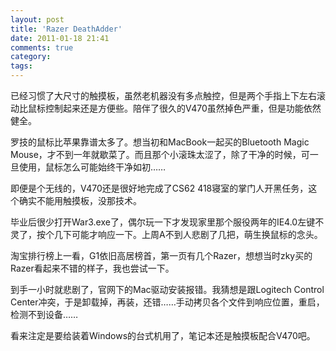 ```yaml
---
layout: post
title: 'Razer DeathAdder'
date: 2011-01-18 21:41
comments: true
category: 
tags:
---
```

    

已经习惯了大尺寸的触摸板，虽然老机器没有多点触控，但是两个手指上下左右滚动比鼠标控制起来还是方便些。陪伴了很久的V470虽然掉色严重，但是功能依然健全。

罗技的鼠标比苹果靠谱太多了。想当初和MacBook一起买的Bluetooth Magic Mouse，才不到一年就歇菜了。而且那个小滚珠太涩了，除了干净的时候，可一旦使用，鼠标怎么可能始终干净如初……

即便是个无线的，V470还是很好地完成了CS62 418寝室的掌门人开黑任务，这个确实不能用触摸板，没那技术。

毕业后很少打开War3.exe了，偶尔玩一下才发现家里那个服役两年的IE4.0左键不灵了，按个几下可能才响应一下。上周A不到人悲剧了几把，萌生换鼠标的念头。

淘宝排行榜上一看，G1依旧高居榜首，第一页有几个Razer，想想当时zky买的Razer看起来不错的样子，我也尝试一下。

到手一小时就悲剧了，官网下的Mac驱动安装报错。我猜想是跟Logitech Control Center冲突，于是卸载掉，再装，还错……手动拷贝各个文件到响应位置，重启，检测不到设备……

看来注定是要给装着Windows的台式机用了，笔记本还是触摸板配合V470吧。
